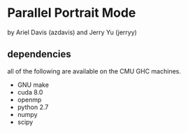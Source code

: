 # Parallel Portrait Mode

by Ariel Davis (azdavis) and Jerry Yu (jerryy)

## dependencies

all of the following are available on the CMU GHC machines.

- GNU make
- cuda 8.0
- openmp
- python 2.7
- numpy
- scipy

